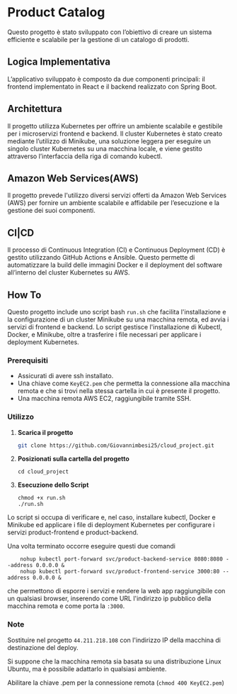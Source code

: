 # Product Catalog
Questo progetto è stato sviluppato con l’obiettivo di creare un sistema efficiente e scalabile per la gestione di un catalogo di prodotti.

## Logica Implementativa
L’applicativo sviluppato è composto da due componenti principali: il frontend implementato in React e il backend
realizzato con Spring Boot. 

## Architettura

Il progetto utilizza Kubernetes per offrire un ambiente scalabile e gestibile per i microservizi frontend e backend. Il cluster Kubernetes è stato creato mediante l’utilizzo di Minikube, una soluzione leggera per eseguire un singolo cluster Kubernetes su una macchina locale, e viene gestito attraverso l’interfaccia della riga di comando kubectl. 

## Amazon Web Services(AWS)

Il progetto prevede l'utilizzo diversi servizi offerti da Amazon Web Services (AWS) per fornire un ambiente scalabile e affidabile per l’esecuzione e la gestione dei suoi componenti. 


## CI|CD

Il processo di Continuous Integration (CI) e Continuous Deployment (CD) è gestito utilizzando GitHub Actions e Ansible. Questo permette di automatizzare la build delle immagini Docker e il deployment del software all’interno del cluster Kubernetes su AWS.


## How To

Questo progetto include uno script bash `run.sh` che facilita l'installazione e la configurazione di un cluster Minikube su una macchina remota, ed avvia i servizi di frontend e backend. Lo script gestisce l'installazione di Kubectl, Docker, e Minikube, oltre a trasferire i file necessari per applicare i deployment Kubernetes.

### Prerequisiti

- Assicurati di avere ssh installato.
- Una chiave come `KeyEC2.pem` che permetta la connessione alla macchina remota e che si trovi nella stessa cartella in cui è presente il progetto. 
- Una macchina remota AWS EC2, raggiungibile tramite SSH.

### Utilizzo

1. **Scarica il progetto**

   ```sh
   git clone https://github.com/Giovannimbesi25/cloud_project.git
   ```

2. **Posizionati sulla cartella del progetto**
   ```
   cd cloud_project
   ```

2. **Esecuzione dello Script**

   ```
   chmod +x run.sh
   ./run.sh
   ```

Lo script si occupa di verificare e, nel caso, installare kubectl, Docker e Minikube ed applicare i file di deployment Kubernetes per configurare i servizi product-frontend e product-backend. 

Una volta terminato occorre eseguire questi due comandi

```
    nohup kubectl port-forward svc/product-backend-service 8080:8080 --address 0.0.0.0 &
    nohup kubectl port-forward svc/product-frontend-service 3000:80 --address 0.0.0.0 &

```
che permettono di esporre i servizi e rendere la web app raggiungibile con un qualsiasi browser, inserendo come URL l'indirizzo ip pubblico della macchina remota e come porta la `:3000`.




### Note
Sostituire nel progetto `44.211.218.108` con l'indirizzo IP della macchina di destinazione del deploy.

Si suppone che la macchina remota sia basata su una distribuzione Linux Ubuntu, ma è possibile adattarlo in qualsiasi ambiente.

Abilitare la chiave .pem per la connessione remota (`chmod 400 KeyEC2.pem`) 